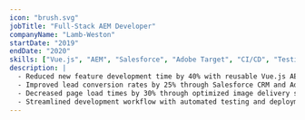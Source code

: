 ```yaml
---
icon: "brush.svg"
jobTitle: "Full-Stack AEM Developer"
companyName: "Lamb-Weston"
startDate: "2019"
endDate: "2020"
skills: ["Vue.js", "AEM", "Salesforce", "Adobe Target", "CI/CD", "Testing"]
description: |
  - Reduced new feature development time by 40% with reusable Vue.js AEM components
  - Improved lead conversion rates by 25% through Salesforce CRM and Adobe Target integration
  - Decreased page load times by 30% through optimized image delivery systems
  - Streamlined development workflow with automated testing and deployment pipelines
---
```

